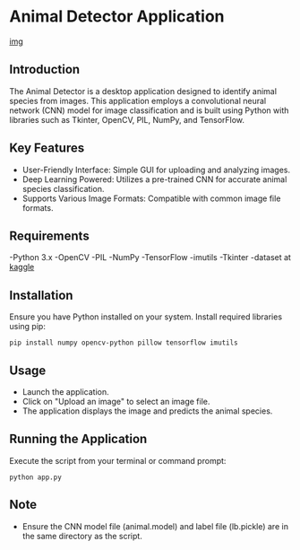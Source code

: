 # Animal Detector Application
[img](https://github.com/MuChi2112/Animal_Detector/blob/main/Animal%20Decetor%20pic.png?raw=true)

## Introduction
The Animal Detector is a desktop application designed to identify animal species from images. This application employs a convolutional neural network (CNN) model for image classification and is built using Python with libraries such as Tkinter, OpenCV, PIL, NumPy, and TensorFlow.


## Key Features
- User-Friendly Interface: Simple GUI for uploading and analyzing images.
- Deep Learning Powered: Utilizes a pre-trained CNN for accurate animal species classification.
- Supports Various Image Formats: Compatible with common image file formats.
## Requirements
-Python 3.x
-OpenCV
-PIL
-NumPy
-TensorFlow
-imutils
-Tkinter
-dataset at [kaggle](https://www.kaggle.com/datasets/iamsouravbanerjee/animal-image-dataset-90-different-animals/data)

## Installation
Ensure you have Python installed on your system. Install required libraries using pip:

```
pip install numpy opencv-python pillow tensorflow imutils
```

## Usage
- Launch the application.
- Click on "Upload an image" to select an image file.
- The application displays the image and predicts the animal species.

## Running the Application
Execute the script from your terminal or command prompt:

```
python app.py
```

## Note
- Ensure the CNN model file (animal.model) and label file (lb.pickle) are in the same directory as the script.
